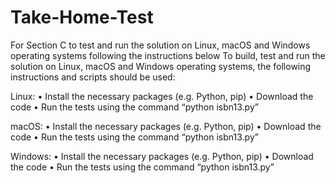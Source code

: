 # Take-Home-Test
For Section C to  test and run the solution on Linux, macOS and Windows operating systems following the instructions below
To build, test and run the solution on Linux, macOS and Windows operating systems, the following instructions and scripts should be used:

Linux:
• Install the necessary packages (e.g. Python, pip)
• Download the code
• Run the tests using the command “python isbn13.py”

macOS:
• Install the necessary packages (e.g. Python, pip)
• Download the code
• Run the tests using the command “python isbn13.py”

Windows:
• Install the necessary packages (e.g. Python, pip)
• Download the code
• Run the tests using the command “python isbn13.py”

